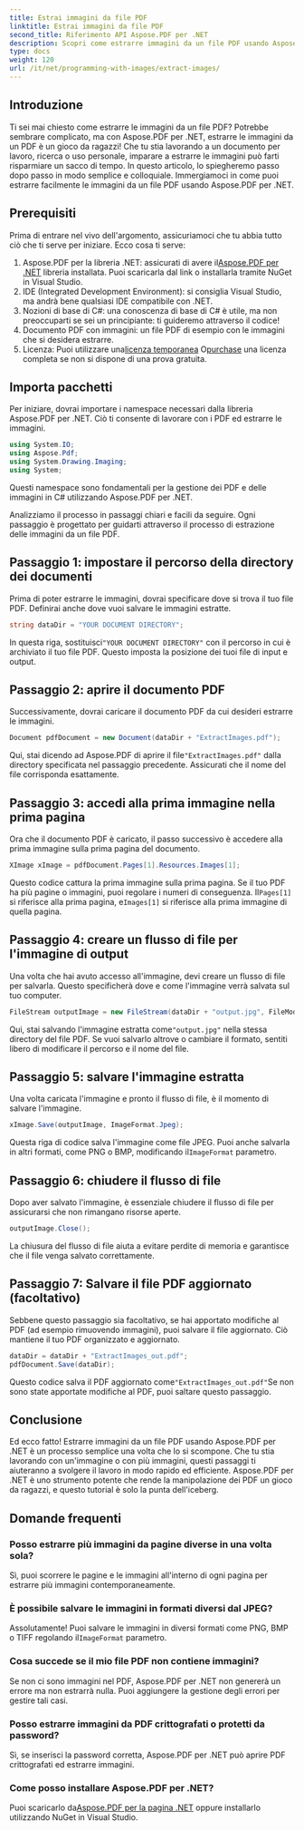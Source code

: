 ```yaml
---
title: Estrai immagini da file PDF
linktitle: Estrai immagini da file PDF
second_title: Riferimento API Aspose.PDF per .NET
description: Scopri come estrarre immagini da un file PDF usando Aspose.PDF per .NET con questa guida passo-passo. Inizia con istruzioni facili da seguire.
type: docs
weight: 120
url: /it/net/programming-with-images/extract-images/
---
```

## Introduzione

Ti sei mai chiesto come estrarre le immagini da un file PDF? Potrebbe sembrare complicato, ma con Aspose.PDF per .NET, estrarre le immagini da un PDF è un gioco da ragazzi! Che tu stia lavorando a un documento per lavoro, ricerca o uso personale, imparare a estrarre le immagini può farti risparmiare un sacco di tempo. In questo articolo, lo spiegheremo passo dopo passo in modo semplice e colloquiale. Immergiamoci in come puoi estrarre facilmente le immagini da un file PDF usando Aspose.PDF per .NET.

## Prerequisiti

Prima di entrare nel vivo dell'argomento, assicuriamoci che tu abbia tutto ciò che ti serve per iniziare. Ecco cosa ti serve:

1.  Aspose.PDF per la libreria .NET: assicurati di avere il[Aspose.PDF per .NET](https://releases.aspose.com/pdf/net/) libreria installata. Puoi scaricarla dal link o installarla tramite NuGet in Visual Studio.
2. IDE (Integrated Development Environment): si consiglia Visual Studio, ma andrà bene qualsiasi IDE compatibile con .NET.
3. Nozioni di base di C#: una conoscenza di base di C# è utile, ma non preoccuparti se sei un principiante: ti guideremo attraverso il codice!
4. Documento PDF con immagini: un file PDF di esempio con le immagini che si desidera estrarre.
5.  Licenza: Puoi utilizzare una[licenza temporanea](https://acquistare.aspose.com/temporary-license/) O[purchase](https://purchase.aspose.com/buy) una licenza completa se non si dispone di una prova gratuita.

## Importa pacchetti

Per iniziare, dovrai importare i namespace necessari dalla libreria Aspose.PDF per .NET. Ciò ti consente di lavorare con i PDF ed estrarre le immagini.

```csharp
using System.IO;
using Aspose.Pdf;
using System.Drawing.Imaging;
using System;
```

Questi namespace sono fondamentali per la gestione dei PDF e delle immagini in C# utilizzando Aspose.PDF per .NET.

Analizziamo il processo in passaggi chiari e facili da seguire. Ogni passaggio è progettato per guidarti attraverso il processo di estrazione delle immagini da un file PDF.

## Passaggio 1: impostare il percorso della directory dei documenti

Prima di poter estrarre le immagini, dovrai specificare dove si trova il tuo file PDF. Definirai anche dove vuoi salvare le immagini estratte.

```csharp
string dataDir = "YOUR DOCUMENT DIRECTORY";
```

 In questa riga, sostituisci`"YOUR DOCUMENT DIRECTORY"` con il percorso in cui è archiviato il tuo file PDF. Questo imposta la posizione dei tuoi file di input e output.

## Passaggio 2: aprire il documento PDF

Successivamente, dovrai caricare il documento PDF da cui desideri estrarre le immagini.

```csharp
Document pdfDocument = new Document(dataDir + "ExtractImages.pdf");
```

 Qui, stai dicendo ad Aspose.PDF di aprire il file`"ExtractImages.pdf"` dalla directory specificata nel passaggio precedente. Assicurati che il nome del file corrisponda esattamente.

## Passaggio 3: accedi alla prima immagine nella prima pagina

Ora che il documento PDF è caricato, il passo successivo è accedere alla prima immagine sulla prima pagina del documento.

```csharp
XImage xImage = pdfDocument.Pages[1].Resources.Images[1];
```

 Questo codice cattura la prima immagine sulla prima pagina. Se il tuo PDF ha più pagine o immagini, puoi regolare i numeri di conseguenza. Il`Pages[1]` si riferisce alla prima pagina, e`Images[1]` si riferisce alla prima immagine di quella pagina.

## Passaggio 4: creare un flusso di file per l'immagine di output

Una volta che hai avuto accesso all'immagine, devi creare un flusso di file per salvarla. Questo specificherà dove e come l'immagine verrà salvata sul tuo computer.

```csharp
FileStream outputImage = new FileStream(dataDir + "output.jpg", FileMode.Create);
```

 Qui, stai salvando l'immagine estratta come`"output.jpg"` nella stessa directory del file PDF. Se vuoi salvarlo altrove o cambiare il formato, sentiti libero di modificare il percorso e il nome del file.

## Passaggio 5: salvare l'immagine estratta

Una volta caricata l'immagine e pronto il flusso di file, è il momento di salvare l'immagine.

```csharp
xImage.Save(outputImage, ImageFormat.Jpeg);
```

 Questa riga di codice salva l'immagine come file JPEG. Puoi anche salvarla in altri formati, come PNG o BMP, modificando il`ImageFormat` parametro.

## Passaggio 6: chiudere il flusso di file

Dopo aver salvato l'immagine, è essenziale chiudere il flusso di file per assicurarsi che non rimangano risorse aperte.

```csharp
outputImage.Close();
```

La chiusura del flusso di file aiuta a evitare perdite di memoria e garantisce che il file venga salvato correttamente.

## Passaggio 7: Salvare il file PDF aggiornato (facoltativo)

Sebbene questo passaggio sia facoltativo, se hai apportato modifiche al PDF (ad esempio rimuovendo immagini), puoi salvare il file aggiornato. Ciò mantiene il tuo PDF organizzato e aggiornato.

```csharp
dataDir = dataDir + "ExtractImages_out.pdf";
pdfDocument.Save(dataDir);
```

 Questo codice salva il PDF aggiornato come`"ExtractImages_out.pdf"`Se non sono state apportate modifiche al PDF, puoi saltare questo passaggio.

## Conclusione

Ed ecco fatto! Estrarre immagini da un file PDF usando Aspose.PDF per .NET è un processo semplice una volta che lo si scompone. Che tu stia lavorando con un'immagine o con più immagini, questi passaggi ti aiuteranno a svolgere il lavoro in modo rapido ed efficiente. Aspose.PDF per .NET è uno strumento potente che rende la manipolazione dei PDF un gioco da ragazzi, e questo tutorial è solo la punta dell'iceberg. 

## Domande frequenti

### Posso estrarre più immagini da pagine diverse in una volta sola?
Sì, puoi scorrere le pagine e le immagini all'interno di ogni pagina per estrarre più immagini contemporaneamente.

### È possibile salvare le immagini in formati diversi dal JPEG?
 Assolutamente! Puoi salvare le immagini in diversi formati come PNG, BMP o TIFF regolando il`ImageFormat` parametro.

### Cosa succede se il mio file PDF non contiene immagini?
Se non ci sono immagini nel PDF, Aspose.PDF per .NET non genererà un errore ma non estrarrà nulla. Puoi aggiungere la gestione degli errori per gestire tali casi.

### Posso estrarre immagini da PDF crittografati o protetti da password?
Sì, se inserisci la password corretta, Aspose.PDF per .NET può aprire PDF crittografati ed estrarre immagini.

### Come posso installare Aspose.PDF per .NET?
 Puoi scaricarlo da[Aspose.PDF per la pagina .NET](https://releases.aspose.com/pdf/net/) oppure installarlo utilizzando NuGet in Visual Studio.